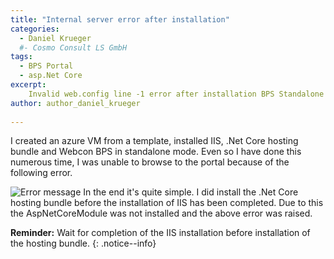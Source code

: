 ```yaml
---
title: "Internal server error after installation"
categories:
  - Daniel Krueger
  #- Cosmo Consult LS GmbH
tags:
  - BPS Portal
  - asp.Net Core
excerpt:
    Invalid web.config line -1 error after installation BPS Standalone 
author: author_daniel_krueger
  
---
```

I created an azure VM from a template, installed IIS, .Net Core hosting bundle and Webcon BPS in standalone mode. Even so I have done this numerous time, I was unable to browse to the portal because of the following error.

![Error message]({{site.baseurl}}/assets/images/dkrueger/posts/missing_core_module/missing_core_module_error.png)
In the end it's quite simple. I did install the .Net Core hosting bundle before the installation of IIS has been completed. Due to this the AspNetCoreModule was not installed and the above error was raised.

**Reminder:** Wait for completion of the IIS installation before installation of the hosting bundle.
{: .notice--info}